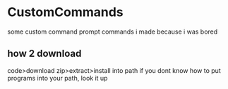 # CustomCommands
some custom command prompt commands i made because i was bored
## how 2 download
code>download zip>extract>install into path
if you dont know how to put programs into your path, look it up
